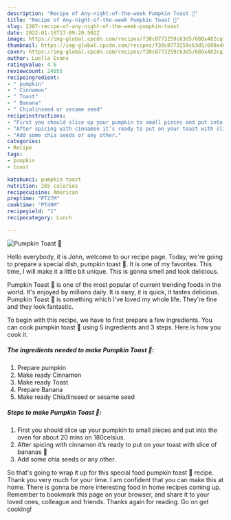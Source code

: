 ```yaml
---
description: "Recipe of Any-night-of-the-week Pumpkin Toast 🎃"
title: "Recipe of Any-night-of-the-week Pumpkin Toast 🎃"
slug: 2207-recipe-of-any-night-of-the-week-pumpkin-toast
date: 2022-01-16T17:09:20.502Z
image: https://img-global.cpcdn.com/recipes/f30c8773259c63d5/680x482cq70/pumpkin-toast-recipe-main-photo.jpg
thumbnail: https://img-global.cpcdn.com/recipes/f30c8773259c63d5/680x482cq70/pumpkin-toast-recipe-main-photo.jpg
cover: https://img-global.cpcdn.com/recipes/f30c8773259c63d5/680x482cq70/pumpkin-toast-recipe-main-photo.jpg
author: Luella Evans
ratingvalue: 4.6
reviewcount: 24055
recipeingredient:
- " pumpkin"
- " Cinnamon"
- " Toast"
- " Banana"
- " Chialinseed or sesame seed"
recipeinstructions:
- "First you should slice up your pumpkin to small pieces and put into the oven for about 20 mins on 180celsius."
- "After spicing with cinnamon it’s ready to put on your toast with slice of bananas 🍌"
- "Add some chia seeds or any other."
categories:
- Recipe
tags:
- pumpkin
- toast

katakunci: pumpkin toast 
nutrition: 265 calories
recipecuisine: American
preptime: "PT27M"
cooktime: "PT49M"
recipeyield: "1"
recipecategory: Lunch

---
```



![Pumpkin Toast 🎃](https://img-global.cpcdn.com/recipes/f30c8773259c63d5/680x482cq70/pumpkin-toast-recipe-main-photo.jpg)

Hello everybody, it is John, welcome to our recipe page. Today, we're going to prepare a special dish, pumpkin toast 🎃. It is one of my favorites. This time, I will make it a little bit unique. This is gonna smell and look delicious.

Pumpkin Toast 🎃 is one of the most popular of current trending foods in the world. It's enjoyed by millions daily. It is easy, it is quick, it tastes delicious. Pumpkin Toast 🎃 is something which I've loved my whole life. They're fine and they look fantastic.




To begin with this recipe, we have to first prepare a few ingredients. You can cook pumpkin toast 🎃 using 5 ingredients and 3 steps. Here is how you cook it.

<!--inarticleads1-->

##### The ingredients needed to make Pumpkin Toast 🎃:

1. Prepare  pumpkin
1. Make ready  Cinnamon
1. Make ready  Toast
1. Prepare  Banana
1. Make ready  Chia/linseed or sesame seed




<!--inarticleads2-->

##### Steps to make Pumpkin Toast 🎃:

1. First you should slice up your pumpkin to small pieces and put into the oven for about 20 mins on 180celsius.
1. After spicing with cinnamon it’s ready to put on your toast with slice of bananas 🍌
1. Add some chia seeds or any other.




So that's going to wrap it up for this special food pumpkin toast 🎃 recipe. Thank you very much for your time. I am confident that you can make this at home. There is gonna be more interesting food in home recipes coming up. Remember to bookmark this page on your browser, and share it to your loved ones, colleague and friends. Thanks again for reading. Go on get cooking!
